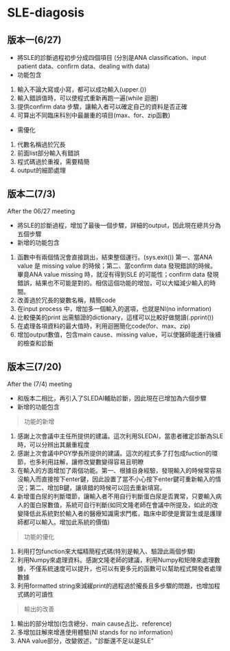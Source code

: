 # SLE-diagosis
## **版本一(6/27)**  
* 將SLE的診斷過程初步分成四個項目
(分別是ANA classification、input patient data、confirm data、dealing with data)  
* 功能包含
1. 輸入不論大寫或小寫，都可以成功輸入(upper.())
2. 輸入錯誤值時，可以使程式重新再跑一遍(while 迴圈)
3. 提供confirm data 步驟，讓輸入者可以確定自己的資料是否正確
4. 可算出不同臨床科別中最嚴重的項目(max、for、zip函數)

* 需優化
1. 代數名稱過於冗長
2. 前面list部分輸入有錯誤
3. 程式碼過於重複，需要精簡
4. output的細節處理

## **版本二(7/3)**
After the 06/27 meeting  
* 將SLE的診斷過程，增加了最後一個步驟，詳細的output，因此現在總共分為五個步驟  
* 新增的功能包含
1. 函數中有兩個情況會直接跳出，結束整個運行。(sys.exit())
第一、當ANA value 是 missing value 的時候；第二、當confirm data 發現錯誤的時候。
畢竟ANA value missing 時，就沒有得到SLE 的可能性；confirm data 發現錯誤，結果也不可能是對的。相信這個功能的增加，可以大幅減少輸入的時間。
2. 改善過於冗長的變數名稱，精簡code
3. 在input process 中，增加多一個輸入的選項，也就是NI(no information)
4. 比較優美的print 出需驗證的dictionary，這樣可以比較好做閱讀(.pprint())
5. 在處理各項資料的最大值時，利用迴圈簡化code(for、max、zip)
6. 增加output數值，包含main cause、missing value，可以使醫師能進行後續的檢查和診斷

## **版本三(7/20)**
After the (7/4) meeting
* 和版本二相比，再引入了SLEDAI輔助診斷，因此現在已增加為六個步驟
* 新增的功能包含
 >功能的新增
  1. 感謝上次會議中主任所提供的建議。這次利用SLEDAI，當患者確定診斷為SLE時，可以分辨出其嚴重程度
  2. 感謝上次會議中PGY學長所提供的建議。這次的程式多了打包成fuction的環節，也多利用註解，讓修改變數變得容易且明瞭 
  3. 在輸入的方面增加了兩個功能。第一、根據自身經驗，發現輸入的時候常容易沒輸入而直接按下enter鍵，因此設置了當不小心按下enter鍵可重新輸入的情況；第二、增加B鍵，讓填錯的時候可以回去重新填寫。
  4. 新增蛋白尿的判斷環節，讓輸入者不用自行判斷蛋白尿是否異常，只要輸入病人的蛋白尿數值，系統可自行判斷(如同文隆老師在會議中所提及，如此的改變降低此系統對於輸入者的醫療知識需求門檻，臨床中即使是實習生或是護理師都可以輸入。增加此系統的價值)
 >功能的優化
  1. 利用打包function來大幅精簡程式碼(特別是輸入、驗證此兩個步驟)
  2. 利用Numpy來處理資料。感謝文隆老師的建議，利用Numpy和矩陣來處理數據，不僅系統速度可以提升，也可以有更多元的函數可以幫助程式開發者處理數據
  3. 利用formatted string來減緩print的過程過於攏長且多步驟的問題，也增加程式碼的可讀性
 >輸出的改善
  1. 輸出的部分增加(包含總分、main cause占比、reference)
  2. 多增加註解來增進使用體驗(NI stands for no information)
  3. ANA value部分，改變敘述，"診斷還不足以是SLE"
